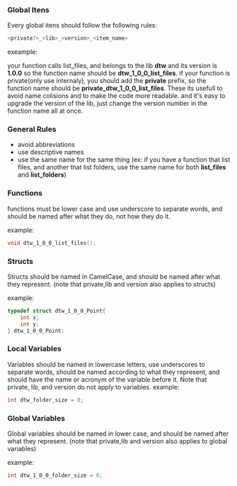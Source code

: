
### Global Itens 

Every global itens should follow the following rules:

```c
<private?>_<lib>_<version>_<item_name>
```
exeample: 

your function calls list_files, and belongs to the lib  **dtw** and its version is **1.0.0** so the function name should be **dtw_1_0_0_list_files**.
if your function is private(only use internaly), you should add the **private** prefix, so the function name should be **private_dtw_1_0_0_list_files**.
These its usefull to avoid name colisions and to make the code more readable.
and it's easy to upgrade the version of the lib, just change the version number in the function name all at once.

### General Rules
 - avoid abbreviations
 - use descriptive names
 - use the same name for the same thing  (ex: if you have a function that list files, and another that list folders, use the same name for both **list_files** and **list_folders**)

### Functions
functions must be lower case and use underscore to separate words, and should be named after what they do, not how they do it.

example:

```c
void dtw_1_0_0_list_files();
```

### Structs
Structs should be named in CamelCase, and should be named after what they represent.
(note that private,lib and version also applies to structs)

example:

```c
typedef struct dtw_1_0_0_Point{
    int x;
    int y;
} dtw_1_0_0_Point;
```

### Local Variables
Variables should be named in lowercase letters, use underscores to separate words, should be named according to what they represent, and should have the name or acronym of the variable before it. Note that private, lib, and version do not apply to variables.
example:

```c
int dtw_folder_size = 0;
```

### Global Variables
Global variables should be named in lower case, and should be named after what they represent.
(note that private,lib and version also applies to global variables)

example:

```c    
int dtw_1_0_0_folder_size = 0;
```

